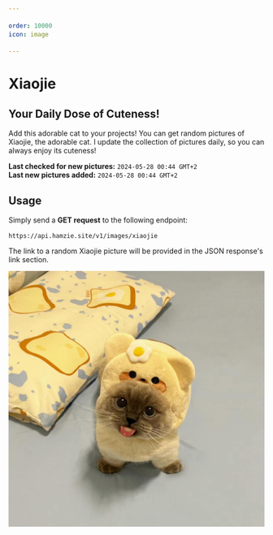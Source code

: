 ```yaml
---

order: 10000
icon: image

---
```


# Xiaojie
## Your Daily Dose of Cuteness!

Add this adorable cat to your projects! You can get random pictures of Xiaojie, the adorable cat. I update the collection of pictures daily, so you can always enjoy its cuteness!

**Last checked for new pictures:** `2024-05-28 00:44 GMT+2`  
**Last new pictures added:** `2024-05-28 00:44 GMT+2`

## Usage

Simply send a **GET request** to the following endpoint:

```
https://api.hamzie.site/v1/images/xiaojie
```

The link to a random Xiaojie picture will be provided in the JSON response's link section.

![Least adorable picture of Xiaojie.](/static/xiaojie.jpg)